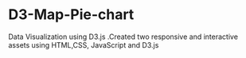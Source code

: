 # D3-Map-Pie-chart

Data Visualization using D3.js .Created two responsive and interactive assets using HTML,CSS, JavaScript and D3.js
